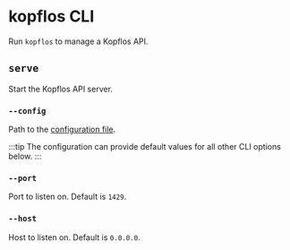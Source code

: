 # kopflos CLI

Run `kopflos` to manage a Kopflos API.

## `serve`

Start the Kopflos API server.

### `--config`

Path to the [configuration file](./configuration.md).

:::tip
The configuration can provide default values for all other CLI options below.
:::

### `--port`

Port to listen on. Default is `1429`.

### `--host`

Host to listen on. Default is `0.0.0.0`.
